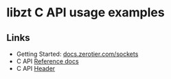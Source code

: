 # libzt C API usage examples

## Links

 - Getting Started: [docs.zerotier.com/sockets](https://docs.zerotier.com/sockets/tutorial.html)
 - C API [Reference docs](https://docs.zerotier.com/autogen/libzt/files/_zero_tier_sockets_8h)
 - C API [Header](../../include/ZeroTierSockets.h)